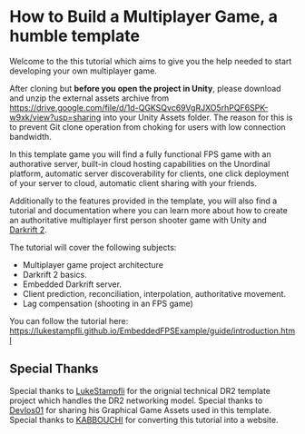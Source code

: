 # How to Build a Multiplayer Game, a humble template

Welcome to the this tutorial which aims to give you the help needed to start developing your own multiplayer game.

After cloning but **before you open the project in Unity**, please download and unzip the external assets archive from https://drive.google.com/file/d/1d-QGKSQvc69VgRJXO5rhPQF6SPK-w9xk/view?usp=sharing into your Unity Assets folder. The reason for this is to prevent Git clone operation from choking for users with low connection bandwidth.

In this template game you will find a fully functional FPS game with an authorative server, built-in cloud hosting capabilities on the Unordinal platform, automatic server discoverability for clients, one click deployment of your server to cloud, automatic client sharing with your friends.

Additionally to the features provided in the template, you will also find a tutorial and documentation where you can learn more about how to create an authoritative multiplayer first person shooter game with Unity and [Darkrift 2](https://darkriftnetworking.com/DarkRift2).

The tutorial will cover the following subjects:

- Multiplayer game project architecture
- Darkrift 2 basics.
- Embedded Darkrift server.
- Client prediction, reconciliation, interpolation, authoritative movement.
- Lag compensation (shooting in an FPS game)

You can follow the tutorial here: https://lukestampfli.github.io/EmbeddedFPSExample/guide/introduction.html

## Special Thanks
Special thanks to [LukeStampfli](https://github.com/LukeStampfli/EmbeddedFPSExampleI) for the orignial technical DR2 template project which handles the DR2 networking model.
Special thanks to [DevIos01](https://github.com/DevIos01/FPS-Starter-Assets) for sharing his Graphical Game Assets used in this template.
Special thanks to [KABBOUCHI](https://github.com/KABBOUCHI) for converting this tutorial into a website.
